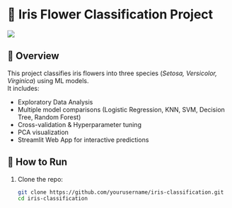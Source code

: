 # 🌸 Iris Flower Classification Project

<img src="https://miro.medium.com/max/875/1*7bnLKsChXq94QjtAiRn40w.png">

## 📌 Overview
This project classifies iris flowers into three species (*Setosa, Versicolor, Virginica*) using ML models.  
It includes:
- Exploratory Data Analysis
- Multiple model comparisons (Logistic Regression, KNN, SVM, Decision Tree, Random Forest)
- Cross-validation & Hyperparameter tuning
- PCA visualization
- Streamlit Web App for interactive predictions

## 🚀 How to Run
1. Clone the repo:
   ```bash
   git clone https://github.com/yourusername/iris-classification.git
   cd iris-classification
